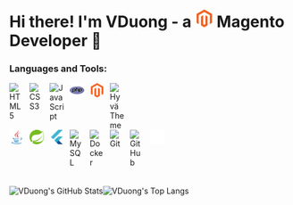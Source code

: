 # Hi there! I'm VDuong - a <img alt="Magento 2" width="32px" src="https://github.com/devicons/devicon/blob/v2.15.1/icons/magento/magento-original.svg"/> Magento Developer 👋
### Languages and Tools:
<div style="display:grid">
    <div>
        <img align="left" alt="HTML5" width="26px" src="https://cdn.jsdelivr.net/gh/devicons/devicon/icons/html5/html5-original.svg" style="padding-right:10px;" />
        <img align="left" alt="CSS3" width="26px" src="https://cdn.jsdelivr.net/gh/devicons/devicon/icons/css3/css3-original.svg" style="padding-right:10px;" />
        <img align="left" alt="JavaScript" width="26px" src="https://cdn.jsdelivr.net/gh/devicons/devicon/icons/javascript/javascript-original.svg" style="padding-right:10px;" />
        <img align="left" alt="PHP" width="26px" src="https://github.com/devicons/devicon/blob/v2.15.1/icons/php/php-original.svg" style="padding-right:10px;" />
        <img align="left" alt="Magento 2" width="26px" src="https://github.com/devicons/devicon/blob/v2.15.1/icons/magento/magento-original.svg" style="padding-right:10px;" />
        <img align="left" alt="Hyvä Theme" width="26px" src="https://docs.hyva.io/images/hyva-logomark-squircle-duo.svg" style="padding-right:10px;" />
    </div>
    <div>
        <img align="left" alt="Java" width="26px" src="https://github.com/devicons/devicon/blob/v2.15.1/icons/java/java-original.svg" style="padding-right:10px;" />
        <img align="left" alt="Spring" width="26px" src="https://github.com/devicons/devicon/blob/v2.15.1/icons/spring/spring-original.svg" style="padding-right:10px;" />
        <img align="left" alt="Flutter" width="26px" src="https://github.com/devicons/devicon/blob/v2.15.1/icons/flutter/flutter-original.svg" style="padding-right:10px;" />
        <img align="left" alt="MySQL" width="26px" src="https://cdn.jsdelivr.net/gh/devicons/devicon/icons/mysql/mysql-original.svg" style="padding-right:10px;" />
        <img align="left" alt="Docker" width="26px" src="https://cdn.jsdelivr.net/gh/devicons/devicon/icons/docker/docker-original.svg" style="padding-right:10px;" />
        <img align="left" alt="Git" width="26px" src="https://cdn.jsdelivr.net/gh/devicons/devicon/icons/git/git-original.svg" style="padding-right:10px;" />
        <img align="left" alt="GitHub" width="26px" src="https://user-images.githubusercontent.com/3369400/139448065-39a229ba-4b06-434b-bc67-616e2ed80c8f.png" style="padding-right:10px;" />
        <img align="left" alt="Terminal" width="26px" src="./img/terminal-dark.svg" />
    </div>
</div>
<br />
<br />
<!-- ![VDuong's GitHub stats](https://github-readme-stats.vercel.app/api?username=duongviet2904&show_icons=true&theme=default)
</br>
![Top Langs](https://github-readme-stats.vercel.app/api/top-langs/?username=duongviet2904&layout=compact&show_icons=true&theme=default)
-->
<div style="display:flex; border:none;">
  <img src="https://github-readme-stats.vercel.app/api?username=duongviet2904&show_icons=true&theme=default" alt="VDuong's GitHub Stats" height='195px'>
  <img src="https://github-readme-stats.vercel.app/api/top-langs/?username=duongviet2904&layout=compact&show_icons=true&theme=default" alt="VDuong's Top Langs" height='195px'>
</div>

</br>

<!-- ### Contributions: -->

<!-- ![snake-gif](https://github.com/duongviet2904/duongviet2904/blob/output/github-contribution-grid-snake.gif) -->
